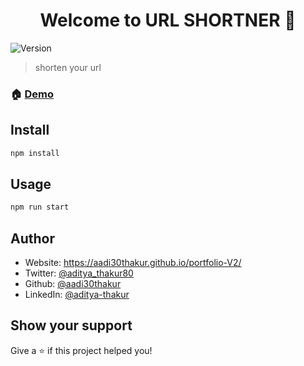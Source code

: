 <h1 align="center">Welcome to URL SHORTNER 👋</h1>
<p>
  <img alt="Version" src="https://img.shields.io/badge/version-1.0.0-blue.svg?cacheSeconds=2592000" />
  <a href="https://twitter.com/aditya\_thakur80" target="_blank">
  </a>
</p>

> shorten your url 

### 🏠 [Demo](https://ushot.herokuapp.com/)

## Install

```sh
npm install
```

## Usage

```sh
npm run start
```

## Author

* Website: https://aadi30thakur.github.io/portfolio-V2/
* Twitter: [@aditya\_thakur80](https://twitter.com/aditya\_thakur80)
* Github: [@aadi30thakur](https://github.com/aadi30thakur)
* LinkedIn: [@aditya-thakur](https://linkedin.com/in/aditya-thakur)

## Show your support

Give a ⭐️ if this project helped you!
